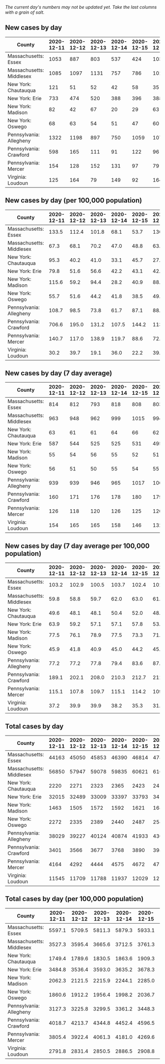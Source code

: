 _The current day's numbers may not be updated yet. Take the last columns with a grain of salt._
## New cases by day

| County | 2020-12-11 | 2020-12-12 | 2020-12-13 | 2020-12-14 | 2020-12-15 | 2020-12-16 | 2020-12-17 |
| --- | --- | --- | --- | --- | --- | --- | --- |
| Massachusetts: Essex | 1053 | 887 | 803 | 537 | 424 | 1032 |  |
| Massachusetts: Middlesex | 1085 | 1097 | 1131 | 757 | 786 | 1019 |  |
| New York: Chautauqua | 121 | 51 | 52 | 42 | 58 | 35 |  |
| New York: Erie | 733 | 474 | 520 | 388 | 396 | 388 |  |
| New York: Madison | 82 | 42 | 67 | 20 | 29 | 63 |  |
| New York: Oswego | 68 | 63 | 54 | 51 | 47 | 60 |  |
| Pennsylvania: Allegheny | 1322 | 1198 | 897 | 750 | 1059 | 1074 |  |
| Pennsylvania: Crawford | 598 | 165 | 111 | 91 | 122 | 96 |  |
| Pennsylvania: Mercer | 154 | 128 | 152 | 131 | 97 | 79 |  |
| Virginia: Loudoun | 125 | 164 | 79 | 149 | 92 | 164 |  |

## New cases by day (per 100,000 population)

| County | 2020-12-11 | 2020-12-12 | 2020-12-13 | 2020-12-14 | 2020-12-15 | 2020-12-16 | 2020-12-17 |
| --- | --- | --- | --- | --- | --- | --- | --- |
| Massachusetts: Essex | 133.5 | 112.4 | 101.8 | 68.1 | 53.7 | 130.8 |  |
| Massachusetts: Middlesex | 67.3 | 68.1 | 70.2 | 47.0 | 48.8 | 63.2 |  |
| New York: Chautauqua | 95.3 | 40.2 | 41.0 | 33.1 | 45.7 | 27.6 |  |
| New York: Erie | 79.8 | 51.6 | 56.6 | 42.2 | 43.1 | 42.2 |  |
| New York: Madison | 115.6 | 59.2 | 94.4 | 28.2 | 40.9 | 88.8 |  |
| New York: Oswego | 55.7 | 51.6 | 44.2 | 41.8 | 38.5 | 49.1 |  |
| Pennsylvania: Allegheny | 108.7 | 98.5 | 73.8 | 61.7 | 87.1 | 88.3 |  |
| Pennsylvania: Crawford | 706.6 | 195.0 | 131.2 | 107.5 | 144.2 | 113.4 |  |
| Pennsylvania: Mercer | 140.7 | 117.0 | 138.9 | 119.7 | 88.6 | 72.2 |  |
| Virginia: Loudoun | 30.2 | 39.7 | 19.1 | 36.0 | 22.2 | 39.7 |  |

## New cases by day (7 day average)

| County | 2020-12-11 | 2020-12-12 | 2020-12-13 | 2020-12-14 | 2020-12-15 | 2020-12-16 | 2020-12-17 |
| --- | --- | --- | --- | --- | --- | --- | --- |
| Massachusetts: Essex | 814 | 812 | 793 | 818 | 808 | 803 |  |
| Massachusetts: Middlesex | 963 | 948 | 962 | 999 | 1015 | 994 |  |
| New York: Chautauqua | 63 | 61 | 61 | 64 | 66 | 62 |  |
| New York: Erie | 587 | 544 | 525 | 525 | 531 | 495 |  |
| New York: Madison | 55 | 54 | 56 | 55 | 52 | 51 |  |
| New York: Oswego | 56 | 51 | 50 | 55 | 54 | 55 |  |
| Pennsylvania: Allegheny | 939 | 939 | 946 | 965 | 1017 | 1067 |  |
| Pennsylvania: Crawford | 160 | 171 | 176 | 178 | 180 | 179 |  |
| Pennsylvania: Mercer | 126 | 118 | 120 | 126 | 125 | 120 |  |
| Virginia: Loudoun | 154 | 165 | 165 | 158 | 146 | 132 |  |

## New cases by day (7 day average per 100,000 population)

| County | 2020-12-11 | 2020-12-12 | 2020-12-13 | 2020-12-14 | 2020-12-15 | 2020-12-16 | 2020-12-17 |
| --- | --- | --- | --- | --- | --- | --- | --- |
| Massachusetts: Essex | 103.2 | 102.9 | 100.5 | 103.7 | 102.4 | 101.8 |  |
| Massachusetts: Middlesex | 59.8 | 58.8 | 59.7 | 62.0 | 63.0 | 61.7 |  |
| New York: Chautauqua | 49.6 | 48.1 | 48.1 | 50.4 | 52.0 | 48.9 |  |
| New York: Erie | 63.9 | 59.2 | 57.1 | 57.1 | 57.8 | 53.9 |  |
| New York: Madison | 77.5 | 76.1 | 78.9 | 77.5 | 73.3 | 71.9 |  |
| New York: Oswego | 45.9 | 41.8 | 40.9 | 45.0 | 44.2 | 45.0 |  |
| Pennsylvania: Allegheny | 77.2 | 77.2 | 77.8 | 79.4 | 83.6 | 87.7 |  |
| Pennsylvania: Crawford | 189.1 | 202.1 | 208.0 | 210.3 | 212.7 | 211.5 |  |
| Pennsylvania: Mercer | 115.1 | 107.8 | 109.7 | 115.1 | 114.2 | 109.7 |  |
| Virginia: Loudoun | 37.2 | 39.9 | 39.9 | 38.2 | 35.3 | 31.9 |  |

## Total cases by day

| County | 2020-12-11 | 2020-12-12 | 2020-12-13 | 2020-12-14 | 2020-12-15 | 2020-12-16 | 2020-12-17 |
| --- | --- | --- | --- | --- | --- | --- | --- |
| Massachusetts: Essex | 44163 | 45050 | 45853 | 46390 | 46814 | 47846 |  |
| Massachusetts: Middlesex | 56850 | 57947 | 59078 | 59835 | 60621 | 61640 |  |
| New York: Chautauqua | 2220 | 2271 | 2323 | 2365 | 2423 | 2458 |  |
| New York: Erie | 32015 | 32489 | 33009 | 33397 | 33793 | 34181 |  |
| New York: Madison | 1463 | 1505 | 1572 | 1592 | 1621 | 1684 |  |
| New York: Oswego | 2272 | 2335 | 2389 | 2440 | 2487 | 2547 |  |
| Pennsylvania: Allegheny | 38029 | 39227 | 40124 | 40874 | 41933 | 43007 |  |
| Pennsylvania: Crawford | 3401 | 3566 | 3677 | 3768 | 3890 | 3986 |  |
| Pennsylvania: Mercer | 4164 | 4292 | 4444 | 4575 | 4672 | 4751 |  |
| Virginia: Loudoun | 11545 | 11709 | 11788 | 11937 | 12029 | 12193 |  |

## Total cases by day (per 100,000 population)

| County | 2020-12-11 | 2020-12-12 | 2020-12-13 | 2020-12-14 | 2020-12-15 | 2020-12-16 | 2020-12-17 |
| --- | --- | --- | --- | --- | --- | --- | --- |
| Massachusetts: Essex | 5597.1 | 5709.5 | 5811.3 | 5879.3 | 5933.1 | 6063.9 |  |
| Massachusetts: Middlesex | 3527.3 | 3595.4 | 3665.6 | 3712.5 | 3761.3 | 3824.5 |  |
| New York: Chautauqua | 1749.4 | 1789.6 | 1830.5 | 1863.6 | 1909.3 | 1936.9 |  |
| New York: Erie | 3484.8 | 3536.4 | 3593.0 | 3635.2 | 3678.3 | 3720.6 |  |
| New York: Madison | 2062.3 | 2121.5 | 2215.9 | 2244.1 | 2285.0 | 2373.8 |  |
| New York: Oswego | 1860.6 | 1912.2 | 1956.4 | 1998.2 | 2036.7 | 2085.8 |  |
| Pennsylvania: Allegheny | 3127.3 | 3225.8 | 3299.5 | 3361.2 | 3448.3 | 3536.6 |  |
| Pennsylvania: Crawford | 4018.7 | 4213.7 | 4344.8 | 4452.4 | 4596.5 | 4710.0 |  |
| Pennsylvania: Mercer | 3805.4 | 3922.4 | 4061.3 | 4181.0 | 4269.6 | 4341.8 |  |
| Virginia: Loudoun | 2791.8 | 2831.4 | 2850.5 | 2886.5 | 2908.8 | 2948.5 |  |
